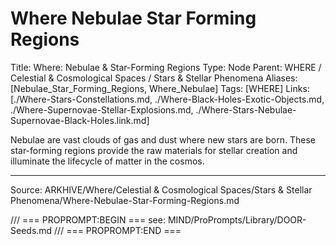 # Where Nebulae Star Forming Regions

Title: Where: Nebulae & Star-Forming Regions
Type: Node
Parent: WHERE / Celestial & Cosmological Spaces / Stars & Stellar Phenomena
Aliases: [Nebulae_Star_Forming_Regions, Where_Nebulae]
Tags: [WHERE]
Links: [./Where-Stars-Constellations.md, ./Where-Black-Holes-Exotic-Objects.md, ./Where-Supernovae-Stellar-Explosions.md, ./Where-Stars-Nebulae-Supernovae-Black-Holes.link.md]

Nebulae are vast clouds of gas and dust where new stars are born. These star-forming regions provide the raw materials for stellar creation and illuminate the lifecycle of matter in the cosmos.

---
Source: ARKHIVE/Where/Celestial & Cosmological Spaces/Stars & Stellar Phenomena/Where-Nebulae-Star-Forming-Regions.md

/// === PROPROMPT:BEGIN ===
see: MIND/ProPrompts/Library/DOOR-Seeds.md
/// === PROPROMPT:END ===
